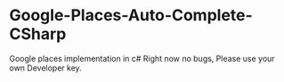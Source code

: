# Google-Places-Auto-Complete-CSharp
Google places implementation in c#
Right now no bugs,
Please use your own Developer key.
